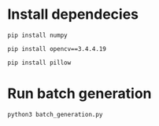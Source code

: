 # Install dependecies

`pip install numpy`

`pip install opencv==3.4.4.19`

`pip install pillow`


# Run batch generation

`python3 batch_generation.py`
